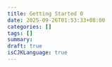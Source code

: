 ```yaml
---
title: Getting Started 0
date: 2025-09-26T01:53:33+08:00
categories: []
tags: []
summary:
draft: true
isCJKLanguage: true
---
```

